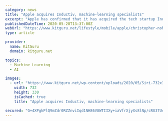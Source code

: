 ```yaml
---
category: news
title: "Apple acquires Inductiv, machine-learning specialists"
excerpt: "Apple has confirmed that it has acquired the tech startup Inductiv, an engineering team from Ontario that specialises in machine-learning. It’s believed that Apple’s underlying reason for the acquisition of Inductiv is to enhance its virtual assistant,"
publishedDateTime: 2020-05-28T13:37:00Z
webUrl: "https://www.kitguru.net/lifestyle/mobile/apple/christopher-nohall/apple-acquires-inductiv-machine-learning-specialists/"
type: article

provider:
  name: KitGuru
  domain: kitguru.net

topics:
  - Machine Learning
  - AI

images:
  - url: "https://www.kitguru.net/wp-content/uploads/2020/05/Siri-732x330.jpg"
    width: 732
    height: 330
    isCached: true
    title: "Apple acquires Inductiv, machine-learning specialists"

secured: "G+4XPgkPlQ9mZdr0RZZnviIqd1NH86V8WTIIXy+iaVfrXjyXs8lNp/cRU37UcoKCsVPi3FTEgJseRXXuS03bea+nyEW8AdPmDlPIzBF5nlK+2J9goSxDjrzxKssX3lY+jcR9J2rITmJcpuawKme3eBSqZu3BTuC9Kvu2bZTgSp4jZCtO9RyRLiboYDs7Q0UG+fdYRxFo81h4h2iqw0BsZw8lDdjsPiVgXbY3wOJ0s/0Mxsv2WJiYRu6DS4wwDB33+97PgzCCv1xa4aaKEd3Ulc4kFOWv5lUItKPmVEiqZlYyBPwQSQoMH8B34DkpdY8Gt1MDoqF+T7jQWGdaeLRTbVvXk0xW0HHNWN035Q8fKPxTaGhwYFPHCauhRvEuDgqp21PEsgmMm8s1PTqnLoG2+L+n2VgrgJCKtGVDCAmb0wfyaspyYmQFljN8AKz1jJanqyufoRTEy0uU/qr+4drFZQINjn5q9nSd+F4dz+u17IU=;xOyHtdCTT6T/m1wfKaHoLA=="
---
```


